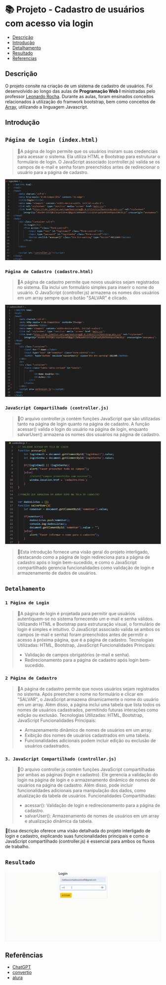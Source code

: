 # 📚 Projeto - Cadastro de usuários com acesso via login

* [Descrição](#descrição)
* [Introdução](#introdução)
* [Detalhamento](#detalhamento)
* [Resultado](#resultado)
* [Referencias](#referências)


## Descrição

O projeto consite na criação de um sistema de cadastro de usuários. Foi desenvolvido ao longo das aulas de **Programação Web I** ministradas pelo professor [Leonardo Rocha](http://linkedin.com/in/leonardossrocha). Durante as aulas, foram ensinados conceitos relacionados à utilização do framwork bootstrap, bem como conceitos de [Array](https://developer.mozilla.org/pt-BR/docs/Web/JavaScript/Reference/Global_Objects/Array), utilizando a linguagem Javascript. 



## Introdução

## ``Página de Login (index.html)``

>💾A página de login permite que os usuários insiram suas credenciais para acessar o sistema. Ela utiliza HTML e Bootstrap para estruturar o formulário de login. O JavaScript associado (controller.js) valida se os campos de e-mail e senha foram preenchidos antes de redirecionar o usuário para a página de cadastro.

![CAPA DA TELA DE LOGIN](img/Captura%20de%20tela%202024-07-04%20120115.png)



### ``Página de Cadastro (cadastro.html)``

>💾A página de cadastro permite que novos usuários sejam registrados no sistema. Ela inclui um formulário simples para inserir o nome do usuário. O JavaScript (controller.js) armazena os nomes dos usuários em um array sempre que o botão "SALVAR" é clicado.

![CAPA DA TELA DE CADASTRO](img/cadastro.png)



### ``JavaScript Compartilhado (controller.js)``
>💽O arquivo controller.js contém funções JavaScript que são utilizadas tanto na página de login quanto na página de cadastro. A função acessar() valida o login do usuário na página de login, enquanto salvarUser() armazena os nomes dos usuários na página de cadastro.

![CAPA DO CONTROLLER JS](img/js%20controller.png)


> 🚧Esta introdução fornece uma visão geral do projeto interligado, destacando como a página de login redireciona para a página de cadastro após o login bem-sucedido, e como o JavaScript compartilhado gerencia funcionalidades como validação de login e armazenamento de dados de usuários.


## ``Detalhamento``

### ``1 Página de Login``

>📒A página de login é projetada para permitir que usuários autentiquem-se no sistema fornecendo um e-mail e senha válidos. Utilizando HTML e Bootstrap para estruturação visual, o formulário de login é simples e intuitivo. O JavaScript associado valida se ambos os campos (e-mail e senha) foram preenchidos antes de permitir o acesso à próxima página, que é a página de cadastro.
Tecnologias Utilizadas: HTML, Bootstrap, JavaScript
Funcionalidades Principais:
>* Validação de campos obrigatórios (e-mail e senha).
>* Redirecionamento para a página de cadastro após login bem-sucedido.

### ``2 Página de Cadastro``
>📒A página de cadastro permite que novos usuários sejam registrados no sistema. Após preencher o nome no formulário e clicar em "SALVAR", o JavaScript armazena dinamicamente o nome do usuário em um array. Além disso, a página inclui uma tabela que lista todos os nomes de usuários cadastrados, permitindo futuras interações como edição ou exclusão.
Tecnologias Utilizadas: HTML, Bootstrap, JavaScript
Funcionalidades Principais:
>* Armazenamento dinâmico de nomes de usuários em um array.
>* Exibição dos nomes de usuários cadastrados em uma tabela.
>* Funcionalidades adicionais podem incluir edição ou exclusão de usuários cadastrados.

### ``3. JavaScript Compartilhado (controller.js)``
>📱O arquivo controller.js contém funções JavaScript compartilhadas por ambas as páginas (login e cadastro). Ele gerencia a validação do login na página de login e o armazenamento dinâmico de nomes de usuários na página de cadastro. Além disso, pode incluir funcionalidades adicionais para manipulação dos dados, como atualização da tabela de usuários.
Funcionalidades Compartilhadas:
>* acessar(): Validação de login e redirecionamento para a página de cadastro.
>* salvarUser(): Armazenamento de nomes de usuários em um array e atualização dinâmica da tabela.


🔑Essa descrição oferece uma visão detalhada do projeto interligado de login e cadastro, explicando suas funcionalidades principais e como o JavaScript compartilhado (controller.js) é essencial para ambos os fluxos de trabalho.



## ``Resultado``

![resultado final](img/resultado-2.0.gif)


## Referências

* [ChatGPT](https://openai.com/chatgpt/)
* [convertio](https://convertio.co/pt/mp4-gif/)
* [alura](https://www.alura.com.br/artigos/como-criar-um-readme-para-seu-perfil-github)



